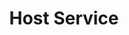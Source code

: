 ---
title: Host Service
list_title: WebPrint Service
type: app
platform: PHP
active: true
github: https://github.com/kduma-OSS/WebPrint-Service

draft: true
navigation: true
---